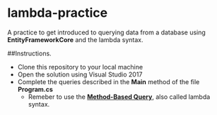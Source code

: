 # lambda-practice
A practice to get introduced to querying data from a database using **EntityFrameworkCore** and the lambda syntax.



##Instructions.
 - Clone this repository to your local machine
 - Open the solution using Visual Studio 2017
 - Complete the queries described in the **Main** method of the file **Program.cs**
   - Remeber to use the **[Method-Based Query](https://msdn.microsoft.com/library/bb399367)**, also called lambda syntax.